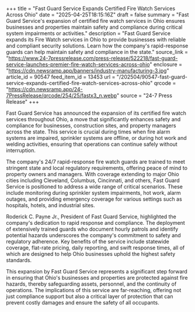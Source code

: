 +++
title = "Fast Guard Service Expands Certified Fire Watch Services Across Ohio"
date = "2025-04-25T18:15:16Z"
draft = false
summary = "Fast Guard Service's expansion of certified fire watch services in Ohio ensures businesses and properties maintain safety and compliance during critical system impairments or activities."
description = "Fast Guard Service expands its Fire Watch services in Ohio to provide businesses with reliable and compliant security solutions. Learn how the company's rapid-response guards can help maintain safety and compliance in the state."
source_link = "https://www.24-7pressrelease.com/press-release/522218/fast-guard-service-launches-premier-fire-watch-services-across-ohio"
enclosure = "https://cdn.newsramp.app/banners/industry-manufacturing-3.jpg"
article_id = 90547
feed_item_id = 13453
url = "/202504/90547-fast-guard-service-expands-certified-fire-watch-services-across-ohio"
qrcode = "https://cdn.newsramp.app/24-7PressRelease/qrcode/254/25/fastx3_n.webp"
source = "24-7 Press Release"
+++

<p>Fast Guard Service has announced the expansion of its certified fire watch services throughout Ohio, a move that significantly enhances safety and compliance for businesses, construction sites, and property managers across the state. This service is crucial during times when fire alarm systems are impaired, sprinkler systems are offline, or during hot work and welding activities, ensuring that operations can continue safely without interruption.</p><p>The company's 24/7 rapid-response fire watch guards are trained to meet stringent state and local regulatory requirements, offering peace of mind to property owners and managers. With coverage extending to major Ohio cities including Cleveland, Columbus, Cincinnati, and others, Fast Guard Service is positioned to address a wide range of critical scenarios. These include monitoring during sprinkler system impairments, hot work, alarm outages, and providing emergency coverage for various settings such as hospitals, hotels, and industrial sites.</p><p>Roderick C. Payne Jr., President of Fast Guard Service, highlighted the company's dedication to rapid response and compliance. The deployment of extensively trained guards who document hourly patrols and identify potential hazards underscores the company's commitment to safety and regulatory adherence. Key benefits of the service include statewide coverage, flat-rate pricing, daily reporting, and swift response times, all of which are designed to help Ohio businesses uphold the highest safety standards.</p><p>This expansion by Fast Guard Service represents a significant step forward in ensuring that Ohio's businesses and properties are protected against fire hazards, thereby safeguarding assets, personnel, and the continuity of operations. The implications of this service are far-reaching, offering not just compliance support but also a critical layer of protection that can prevent costly damages and ensure the safety of all occupants.</p>